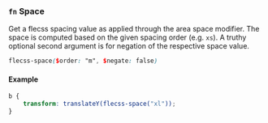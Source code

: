 ### `fn` <span>Space</span>

Get a flecss spacing value as applied through the area space modifier. The space is computed based on the given spacing order (e.g. `xs`). A truthy optional second argument is for negation of the respective space value.

``` scss
flecss-space($order: "m", $negate: false)
```

#### Example

``` scss
b {
    transform: translateY(flecss-space("xl"));
}
```